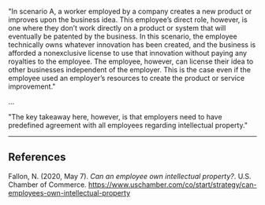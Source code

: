 "In scenario A, a worker employed by a company creates a new product or improves upon the business idea. This employee’s direct role, however, is one where they don’t work directly on a product or system that will eventually be patented by the business. In this scenario, the employee technically owns whatever innovation has been created, and the business is afforded a nonexclusive license to use that innovation without paying any royalties to the employee. The employee, however, can license their idea to other businesses independent of the employer. This is the case even if the employee used an employer’s resources to create the product or service improvement."

...

"The key takeaway here, however, is that employers need to have predefined agreement with all employees regarding intellectual property."

---

## References
Fallon, N. (2020, May 7). *Can an employee own intellectual property?*. U.S. Chamber of Commerce. https://www.uschamber.com/co/start/strategy/can-employees-own-intellectual-property
